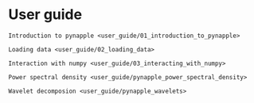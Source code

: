 User guide
==========


```{toctree}
Introduction to pynapple <user_guide/01_introduction_to_pynapple>
```

```{toctree}
Loading data <user_guide/02_loading_data>
```

```{toctree}
Interaction with numpy <user_guide/03_interacting_with_numpy>
```

```{toctree}
Power spectral density <user_guide/pynapple_power_spectral_density>
```

```{toctree}
Wavelet decomposion <user_guide/pynapple_wavelets>
```


